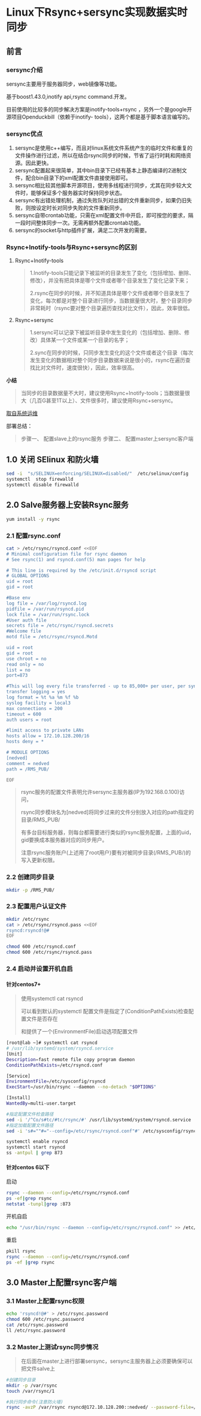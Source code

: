 #  Linux下Rsync+sersync实现数据实时同步



## 前言



### sersync介绍

sersync主要用于服务器同步，web镜像等功能。

基于boost1.43.0,inotify api,rsync command.开发。

目前使用的比较多的同步解决方案是inotify-tools+rsync ，另外一个是google开源项目Openduckbill（依赖于inotify- tools），这两个都是基于脚本语言编写的。



### sersync优点

1. sersync是使用c++编写，而且对linux系统文件系统产生的临时文件和重复的文件操作进行过滤，所以在结合rsync同步的时候，节省了运行时耗和网络资源。因此更快。
2.  sersync配置起来很简单，其中bin目录下已经有基本上静态编译的2进制文件，配合bin目录下的xml配置文件直接使用即可。
3. sersync相比较其他脚本开源项目，使用多线程进行同步，尤其在同步较大文件时，能够保证多个服务器实时保持同步状态。 
4. sersync有出错处理机制，通过失败队列对出错的文件重新同步，如果仍旧失败，则按设定时长对同步失败的文件重新同步。 
5. sersync自带crontab功能，只需在xml配置文件中开启，即可按您的要求，隔一段时间整体同步一次。无需再额外配置crontab功能。 
6. sersync的socket与http插件扩展，满足二次开发的需要。



### Rsync+Inotify-tools与Rsync+sersync的区别

1. Rsync+Inotify-tools

   >1.Inotify-tools只能记录下被监听的目录发生了变化（包括增加、删除、修改），并没有把具体是哪个文件或者哪个目录发生了变化记录下来；
   >
   >2.rsync在同步的时候，并不知道具体是哪个文件或者哪个目录发生了变化，每次都是对整个目录进行同步，当数据量很大时，整个目录同步非常耗时（rsync要对整个目录遍历查找对比文件），因此，效率很低。

2. Rsync+sersync

   >1.sersync可以记录下被监听目录中发生变化的（包括增加、删除、修改）具体某一个文件或某一个目录的名字；
   >
   >2.sync在同步的时候，只同步发生变化的这个文件或者这个目录（每次发生变化的数据相对整个同步目录数据来说是很小的，rsync在遍历查找比对文件时，速度很快），因此，效率很高。

**小结**

> 当同步的目录数据量不大时，建议使用Rsync+Inotify-tools；当数据量很大（几百G甚至1T以上）、文件很多时，建议使用Rsync+sersync。

[取自系统运维](https://www.osyunwei.com/archives/7447.html)



部署总结：

>
>步骤一、 配置slave上的rsync服务
>步骤二、 配置master上sersync客户端



## 1.0 关闭 SElinux 和防火墙

```bash
sed -i  "s/SELINUX=enforcing/SELINUX=disabled/"  /etc/selinux/config
systemctl  stop firewalld
systemctl disable firewalld
```





## 2.0 Salve服务器上安装Rsync服务

```bash
yum install -y rsync
```



### 2.1 配置rsync.conf

```bash
cat > /etc/rsync/rsyncd.conf <<EOF
# Minimal configuration file for rsync daemon
# See rsync(1) and rsyncd.conf(5) man pages for help

# This line is required by the /etc/init.d/rsyncd script
# GLOBAL OPTIONS
uid = root                         
gid = root      

#Base env
log file = /var/log/rsyncd.log 
pidfile = /var/run/rsyncd.pid  
lock file = /var/run/rsync.lock
#User auth file
secrets file = /etc/rsync/rsyncd.secrets
#Welcome file  
motd file = /etc/rsync/rsyncd.Motd

uid = root
gid = root 
use chroot = no 
read only = no
list = no
port=873

#This will log every file transferred - up to 85,000+ per user, per sync
transfer logging = yes
log format = %t %a %m %f %b
syslog facility = local3
max connections = 200 
timeout = 600  
auth users = root

#limit access to private LANs
hosts allow = 172.10.128.200/16
hosts deny = *

# MODULE OPTIONS
[nedved]
comment = nedved
path = /RMS_PUB/

EOF
```

> rsync服务的配置文件表明允许sersync主服务器(IP为192.168.0.100)访问，
>
> rsync同步模块名为[nedved]将同步过来的文件分别放入对应的path指定的目录/RMS_PUB/
>
> 有多台目标服务器，则每台都需要进行类似的rsync服务配置，上面的uid，gid要换成本服务器对应的同步用户。
>
> 注意rsync服务账户(上述用了root用户)要有对被同步目录(/RMS_PUB/)的写入更新权限。



### 2.2 创建同步目录

```bash
mkdir -p /RMS_PUB/
```





### 2.3 配置用户认证文件

```bash
mkdir /etc/rsync
cat > /etc/rsync/rsyncd.pass <<EOF
rsyncd:rsyncd!@#
EOF

chmod 600 /etc/rsyncd.conf
chmod 600 /etc/rsync/rsyncd.pass
```



### 2.4 启动并设置开机自启

#### 针对centos7+

> 使用systemctl cat rsyncd
>
> 可以看到默认的systemctl 配置文件是指定了(ConditionPathExists)检查配置文件是否存在
>
> 和提供了一个(EnvironmentFile)启动选项配置文件

```bash
[root@lab ~]# systemctl cat rsyncd
# /usr/lib/systemd/system/rsyncd.service
[Unit]
Description=fast remote file copy program daemon
ConditionPathExists=/etc/rsyncd.conf

[Service]
EnvironmentFile=/etc/sysconfig/rsyncd
ExecStart=/usr/bin/rsync --daemon --no-detach "$OPTIONS"

[Install]
WantedBy=multi-user.target

#指定配置文件检查路径
sed -i '/^Co/s#tc/#tc/rsync/#' /usr/lib/systemd/system/rsyncd.service
#指定加载配置文件路径
sed -i 's#=""#="--config=/etc/rsync/rsyncd.conf"#' /etc/sysconfig/rsyncd

systemctl enable rsyncd
systemctl start rsyncd
ss -antpul | grep 873
```



#### 针对centos 6以下

启动

```bash
rsync --daemon --config=/etc/rsync/rsyncd.conf
ps -ef|grep rsync
netstat -tunpl|grep :873
```

开机自启

```bash
echo "/usr/bin/rsync --daemon --config=/etc/rsync/rsyncd.conf" >> /etc/rc.local
```

重启

```bash
pkill rsync
rsync --daemon --config=/etc/rsync/rsyncd.conf
ps -ef |grep rsync
```



## 3.0  Master上配置rsync客户端



### 3.1 Master上配置rsync权限

```bash
echo 'rsyncd!@#' > /etc/rsync.password
chmod 600 /etc/rsync.password 
cat /etc/rsync.password 
ll /etc/rsync.password
```



### 3.2 Master上测试rsync同步情况

> 在后面在master上进行部署sersync，sersync主服务器上必须要确保可以把文件salve上

```bash
#创建同步目录
mkdir -p /var/rsync
touch /var/rsync/1

#执行同步命令(注意防火墙)
rsync -avzP /var/rsync rsyncd@172.10.128.200::nedved/ --password-file=/etc/rsync.password
```





